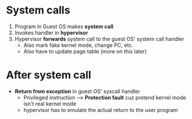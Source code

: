 # System calls
1. Program in Guest OS makes **system call**
2. Invokes handler in **hypervisor**
3. Hypervisor **forwards** system call to the guest OS' system call handler
    - Also mark fake kernel mode, change PC, etc.
    - Also have to update page table (more on this later)

# After system call
- **Return from exception** in guest OS' syscall handler
    - Privileged instruction --> **Protection fault** cuz pretend kernel mode isn't real kernel mode
    - hypervisor has to emulate the actual return to the user program

